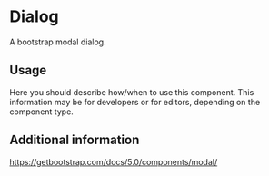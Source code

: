 # Dialog

A bootstrap modal dialog.

## Usage

Here you should describe how/when to use this component. This information may be
for developers or for editors, depending on the component type.

## Additional information
https://getbootstrap.com/docs/5.0/components/modal/
